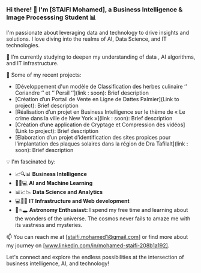 
<!--
**YGTRAY/YGTRAY** is a ✨ _special_ ✨ repository because its `README.md` (this file) appears on your GitHub profile. 
-->

### Hi there! 👋 I'm [STAIFI Mohamed], a Business Intelligence & Image Processsing Student 📊

I'm passionate about leveraging data and technology to drive insights and solutions. I love diving into the realms of AI, Data Science, and IT technologies.

🌱 I’m currently studying to deepen my understanding of data , AI algorithms, and IT infrastructure.

🚀 Some of my recent projects:

- [Développement d'un modèle de Classification des herbes culinaire ‘’ Coriandre ‘’ et ‘’ Persil ‘’](link : soon): Brief description
- [Création d’un Portail de Vente en Ligne de Dattes Palmier](Link to project): Brief description
- [Réalisation d’un projet en Business Intelligence sur le thème de « Le crime dans la ville de New York »](link : soon): Brief description
- [Création d’une application de Cryptage et Compression des vidéos](Link to project): Brief description
- [Elaboration d’un projet d’identification des sites propices pour l’implantation des plaques solaires dans la région de Dra Tafilalt](link : soon): Brief description

💡 I'm fascinated by:
- 📈🔍📊 **Business Intelligence**
- 🤖🧠💻 **AI and Machine Learning**
- 📊📈📉 **Data Science and Analytics**
- 💻🔧🌐 **IT Infrastructure and Web development**
- 🌌⭐🕳️ **Astronomy Enthusiast:** I spend my free time and learning about the wonders of the universe. The cosmos never fails to amaze me with its vastness and mysteries.

📫 You can reach me at [staifi.mohamed1@gmail.com] or find more about my journey on [www.linkedin.com/in/mohamed-staifi-208b1a192].
<!--
⚡ Fun fact: [Interesting fact about yourself]
-->
Let's connect and explore the endless possibilities at the intersection of business intelligence, AI, and technology!


